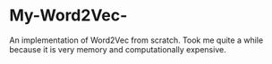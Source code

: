 # My-Word2Vec-
An implementation of Word2Vec from scratch. Took me quite a while because it is very memory and computationally expensive.
